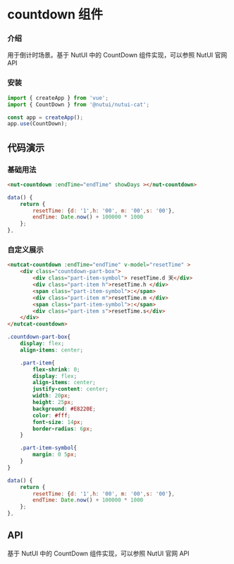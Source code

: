 #  countdown 组件

### 介绍

用于倒计时场景。基于 NutUI 中的 CountDown 组件实现，可以参照 NutUI 官网 API

### 安装

```javascript
import { createApp } from 'vue';
import { CountDown } from '@nutui/nutui-cat';

const app = createApp();
app.use(CountDown);
```

## 代码演示

### 基础用法

```html
<nut-countdown :endTime="endTime" showDays ></nut-countdown>
```
```javascript
data() {
    return {
        resetTime: {d: '1',h: '00', m: '00',s: '00'},
        endTime: Date.now() + 100000 * 1000
    };
},
```

### 自定义展示

```html
<nutcat-countdown :endTime="endTime" v-model="resetTime" >
    <div class="countdown-part-box">
        <div class="part-item-symbol"> resetTime.d 天</div>
        <div class="part-item h">resetTime.h </div>
        <span class="part-item-symbol">:</span>
        <div class="part-item m">resetTime.m </div>
        <span class="part-item-symbol">:</span>
        <div class="part-item s">resetTime.s</div>
    </div>
</nutcat-countdown>
```

```css
.countdown-part-box{
    display: flex;
    align-items: center;

    .part-item{
        flex-shrink: 0;
        display: flex;
        align-items: center;
        justify-content: center;
        width: 20px;
        height: 25px;
        background: #E8220E;
        color: #fff;
        font-size: 14px;
        border-radius: 6px;
    }

    .part-item-symbol{
        margin: 0 5px;
    }
}
```
```javascript
data() {
    return {
        resetTime: {d: '1',h: '00', m: '00',s: '00'},
        endTime: Date.now() + 100000 * 1000
    };
},
```



## API

基于 NutUI 中的 CountDown 组件实现，可以参照 NutUI 官网 API
